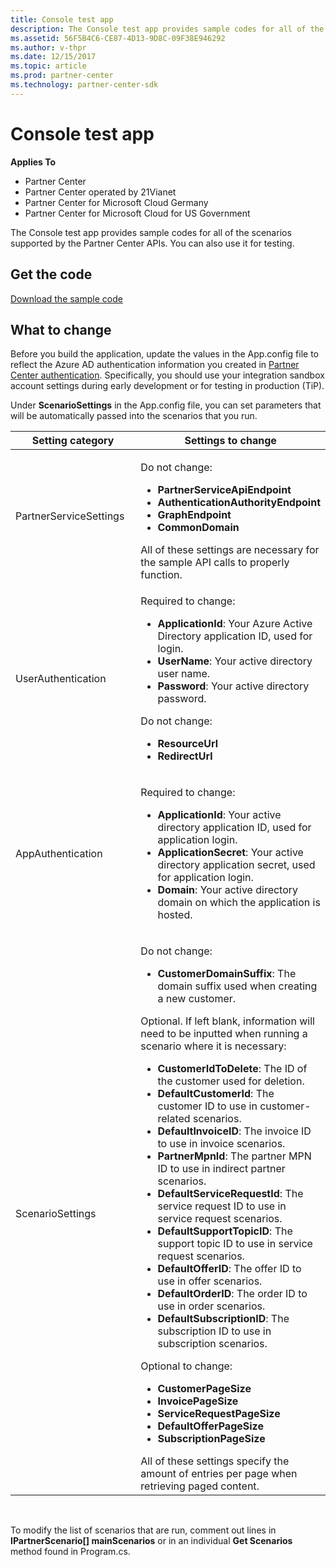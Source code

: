 ```yaml
---
title: Console test app
description: The Console test app provides sample codes for all of the scenarios supported by the Partner Center APIs. You can also use it for testing.
ms.assetid: 56F5B4C6-CE87-4D13-9D8C-09F38E946292
ms.author: v-thpr
ms.date: 12/15/2017
ms.topic: article
ms.prod: partner-center
ms.technology: partner-center-sdk
---
```


# Console test app


**Applies To**

-   Partner Center
-   Partner Center operated by 21Vianet
-   Partner Center for Microsoft Cloud Germany
-   Partner Center for Microsoft Cloud for US Government

The Console test app provides sample codes for all of the scenarios supported by the Partner Center APIs. You can also use it for testing.

## <span id="Get_the_code"></span><span id="get_the_code"></span><span id="GET_THE_CODE"></span>Get the code


[Download the sample code](http://go.microsoft.com/fwlink/p/?LinkId=746682)

## <span id="What_to_change"></span><span id="what_to_change"></span><span id="WHAT_TO_CHANGE"></span>What to change


Before you build the application, update the values in the App.config file to reflect the Azure AD authentication information you created in [Partner Center authentication](partner-center-authentication.md). Specifically, you should use your integration sandbox account settings during early development or for testing in production (TiP).

Under **ScenarioSettings** in the App.config file, you can set parameters that will be automatically passed into the scenarios that you run.

<table>
<colgroup>
<col width="50%" />
<col width="50%" />
</colgroup>
<thead>
<tr class="header">
<th>Setting category</th>
<th>Settings to change</th>
</tr>
</thead>
<tbody>
<tr class="odd">
<td><p>PartnerServiceSettings</p></td>
<td><p>Do not change:</p>
<ul>
<li><strong>PartnerServiceApiEndpoint</strong></li>
<li><strong>AuthenticationAuthorityEndpoint</strong></li>
<li><strong>GraphEndpoint</strong></li>
<li><strong>CommonDomain</strong></li>
</ul>
All of these settings are necessary for the sample API calls to properly function.</td>
</tr>
<tr class="even">
<td><p>UserAuthentication</p></td>
<td><p>Required to change:</p>
<ul>
<li><strong>ApplicationId</strong>: Your Azure Active Directory application ID, used for login.</li>
<li><strong>UserName</strong>: Your active directory user name.</li>
<li><strong>Password</strong>: Your active directory password.</li>
</ul>
<p>Do not change:</p>
<ul>
<li><strong>ResourceUrl</strong></li>
<li><strong>RedirectUrl</strong></li>
</ul></td>
</tr>
<tr class="odd">
<td><p>AppAuthentication</p></td>
<td><p>Required to change:</p>
<ul>
<li><strong>ApplicationId</strong>: Your active directory application ID, used for application login.</li>
<li><strong>ApplicationSecret</strong>: Your active directory application secret, used for application login.</li>
<li><strong>Domain</strong>: Your active directory domain on which the application is hosted.</li>
</ul></td>
</tr>
<tr class="even">
<td><p>ScenarioSettings</p></td>
<td><p>Do not change:</p>
<ul>
<li><strong>CustomerDomainSuffix</strong>: The domain suffix used when creating a new customer.</li>
</ul>
<p>Optional. If left blank, information will need to be inputted when running a scenario where it is necessary:</p>
<ul>
<li><strong>CustomerIdToDelete</strong>: The ID of the customer used for deletion.</li>
<li><strong>DefaultCustomerId</strong>: The customer ID to use in customer-related scenarios.</li>
<li><strong>DefaultInvoiceID</strong>: The invoice ID to use in invoice scenarios.</li>
<li><strong>PartnerMpnId</strong>: The partner MPN ID to use in indirect partner scenarios.</li>
<li><strong>DefaultServiceRequestId</strong>: The service request ID to use in service request scenarios.</li>
<li><strong>DefaultSupportTopicID</strong>: The support topic ID to use in service request scenarios.</li>
<li><strong>DefaultOfferID</strong>: The offer ID to use in offer scenarios.</li>
<li><strong>DefaultOrderID</strong>: The order ID to use in order scenarios.</li>
<li><strong>DefaultSubscriptionID</strong>: The subscription ID to use in subscription scenarios.</li>
</ul>
<p>Optional to change:</p>
<ul>
<li><strong>CustomerPageSize</strong></li>
<li><strong>InvoicePageSize</strong></li>
<li><strong>ServiceRequestPageSize</strong></li>
<li><strong>DefaultOfferPageSize</strong></li>
<li><strong>SubscriptionPageSize</strong></li>
</ul>
All of these settings specify the amount of entries per page when retrieving paged content.</td>
</tr>
</tbody>
</table>

 

To modify the list of scenarios that are run, comment out lines in **IPartnerScenario\[\] mainScenarios** or in an individual **Get Scenarios** method found in Program.cs.

 

 




